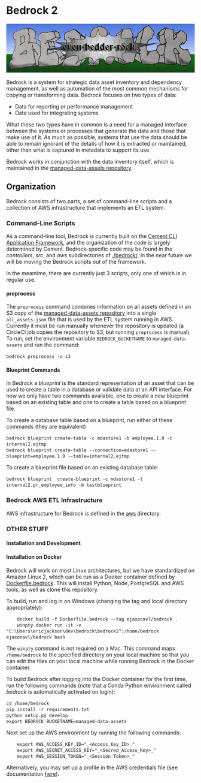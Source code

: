 # Bedrock 2
![LOGO](./docs/bedrock.png)

Bedrock is a system for strategic data asset inventory and dependency management, as well as automation of the most common mechanisms for copying or transforming data. Bedrock focuses on two types of data:

 - Data for reporting or performance management
 - Data used for integrating systems

What these two types have in common is a need for a managed interface between the systems or processes that generate the data and those that make use of it. As much as possible, systems that use the data should be able to remain ignorant of the details of how it is extracted or maintained, other than what is captured in metadata to support its use.

Bedrock works in conjunction with the data inventory itself, which is maintained in the [managed-data-assets repository](https://github.com/cityofasheville/managed-data-assets).


## Organization

Bedrock consists of two parts, a set of command-line scripts and a collection of AWS infrastructure that implements an ETL system.

### Command-Line Scripts

As a command-line tool, Bedrock is currently built on the [Cement CLI Application Framework](https://builtoncement.com/), and the organization of the code is largely determined by Cement. Bedrock-specific code may be found in the _controllers_, _src_, and _aws_ subdirectories of [./bedrock/](./bedrock). In the near future we will be moving the Bedrock scripts out of the framework.

In the meantime, there are currently just 3 scripts, only one of which is in regular use.

#### preprocess

The ```preprocess``` command combines information on all assets defined in an S3 copy of the  [managed-data-assets repository](https://github.com/cityofasheville/managed-data-assets) into a single ```all_assets.json``` file that is used by the ETL system running in AWS. Currently it must be run manually whenever the repository is updated (a CircleCI job copies the repository to S3, but running ```preprocess``` is manual). To run, set the environment variable ```BEDROCK_BUCKETNAME``` to ```managed-data-assets``` and run the command:

    bedrock preprocess -o s3  

#### Blueprint Commands

In Bedrock a _blueprint_ is the standard representation of an asset that can be used to create a table in a database or validate data at an API interface. For now we only have two commands available, one to create a new blueprint based on an existing table and one to create a table based on a blueprint file.

To create a database table based on a blueprint, run either of these commands (they are equivalent)

    bedrock blueprint create-table -c mdastore1 -b employee.1.0 -t internal2.ejtmp  
    bedrock blueprint create-table --connection=mdastore1 --blueprint=employee.1.0 --table=internal2.ejtmp

To create a blueprint file based on an existing database table:

    bedrock blueprint  create-blueprint -c mdastore1 -t internal2.pr_employee_info -b testblueprint

### Bedrock AWS ETL Infrastructure
 
AWS infrastructure for Bedrock is defined in the [aws](./bedrock/aws) directory.


### OTHER STUFF

#### Installation and Development

#### Installation on Docker

Bedrock will work on most Linux architectures, but we have standardized on Amazon Linux 2, which can be run as a Docker container defined by [Dockerfile.bedrock](./Dockerfile.bedrock). This will install Python, Node, PostgreSQL and AWS tools, as well as clone this repository.

To build, run and log in on Windows (changing the tag and local directory appropriately):
```
    docker build -f Dockerfile.bedrock --tag ejaxonavl/bedrock .
    winpty docker run -it -v "C:\Users\ericjackson\dev\bedrock\bedrock2":/home/bedrock ejaxonavl/bedrock bash
```
The ```winpty``` command is not required on a Mac. This command maps ```/home/bedrock``` to the specified directory on your local machine so that you can edit the files on your local machine while running Bedrock in the Docker container.

To build Bedrock after logging into the Docker container for the first time, run the following commands (note that a Conda Python environment called  _bedrock_ is automatically activated on login):

    cd /home/bedrock
    pip install -r requirements.txt
    python setup.py develop
    export BEDROCK_BUCKETNAME=managed-data-assets

Next set up the AWS environment by running the following commands:

```
    export AWS_ACCESS_KEY_ID="_<Access_Key_ID>_"
    export AWS_SECRET_ACCESS_KEY="_<Secred_Access_Key>_"
    export AWS_SESSION_TOKEN="_<Session Token>_"
```

Alternatively, you may set up a profile in the AWS credentials file (see documentation [here](https://docs.aws.amazon.com/cli/latest/userguide/cli-configure-quickstart.html#cli-configure-quickstart-profiles)).


